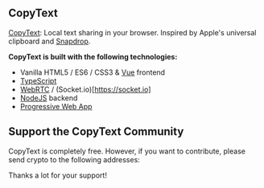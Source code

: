## CopyText

[CopyText](https://copytext.net): Local text sharing in your browser. Inspired by Apple's universal clipboard and [Snapdrop](https://snapdrop.net).

**CopyText is built with the following technologies:**

- Vanilla HTML5 / ES6 / CSS3 & [Vue](https://vuejs.org/) frontend
- [TypeScript](https://www.typescriptlang.org/)
- [WebRTC](http://webrtc.org/) / (Socket.io)[https://socket.io]
- [NodeJS](https://nodejs.org/en/) backend
- [Progressive Web App](https://wikipedia.org/wiki/Progressive_Web_App)

## Support the CopyText Community

CopyText is completely free. However, if you want to contribute, please send crypto to the following addresses:

Thanks a lot for your support!